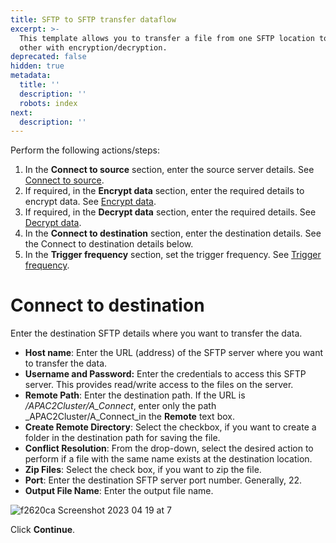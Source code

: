 ```yaml
---
title: SFTP to SFTP transfer dataflow
excerpt: >-
  This template allows you to transfer a file from one SFTP location to the
  other with encryption/decryption.
deprecated: false
hidden: true
metadata:
  title: ''
  description: ''
  robots: index
next:
  description: ''
---
```

Perform the following actions/steps:

1. In the **Connect to source** section, enter the source server details. See [Connect to source](https://docs.capillarytech.com/docs/connect-to-source).
2. If required, in the **Encrypt data** section, enter the required details to encrypt data. See [Encrypt data](https://docs.capillarytech.com/docs/encrypt-data).
3. If required, in the **Decrypt data** section, enter the required details. See [Decrypt data](https://docs.capillarytech.com/docs/decrypt-data).
4. In the **Connect to destination** section, enter the destination details. See the Connect to destination details below.
5. In the **Trigger frequency** section, set the trigger frequency. See [Trigger frequency](https://docs.capillarytech.com/docs/trigger).

# Connect to destination

Enter the destination SFTP details where you want to transfer the data.

* **Host name**: Enter the URL (address) of the SFTP server where you want to transfer the data.
* **Username and Password:** Enter the credentials to access this SFTP server. This provides read/write access to the files on the server.
* **Remote Path**: Enter the destination path. If the URL is */APAC2Cluster/A\_Connect*, enter only the path \_APAC2Cluster/A\_Connect\_in the **Remote** text box.
* **Create Remote Directory**: Select the checkbox, if you want to create a folder in the destination path for saving the file.
* **Conflict Resolution**: From the drop-down, select the desired action to perform if a file with the same name exists at the destination location.
* **Zip Files**: Select the check box, if you want to zip the file.
* **Port**: Enter the destination SFTP server port number. Generally, 22.
* **Output File Name**: Enter the output file name.

![f2620ca Screenshot 2023 04 19 at 7](https://files.readme.io/f2620ca-Screenshot_2023-04-19_at_7.26.14_PM.png)

Click **Continue**.

